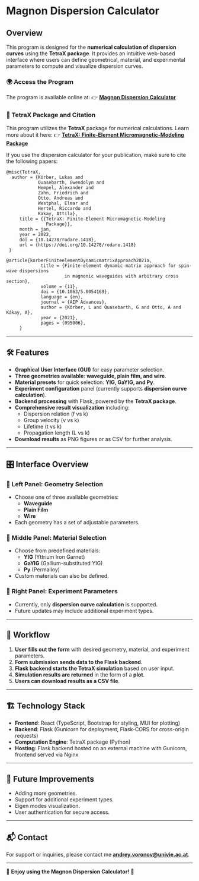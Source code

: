 # Magnon Dispersion Calculator

## Overview

This program is designed for the **numerical calculation of dispersion curves** using the **TetraX package**. It provides an intuitive web-based interface where users can define geometrical, material, and experimental parameters to compute and visualize dispersion curves.

### 🌍 **Access the Program**

The program is available online at:
👉 **[Magnon Dispersion Calculator](https://www.madivie.at/)**

### 🔑 **TetraX Package and Citation**

This program utilizes the **TetraX** package for numerical calculations. Learn more about it here:
👉 **[TetraX: Finite-Element Micromagnetic-Modeling Package](https://www.tetrax.software/)**

If you use the dispersion calculator for your publication, make sure to cite the following papers:

```
@misc{TetraX,
  author = {Körber, Lukas and
            Quasebarth, Gwendolyn and
            Hempel, Alexander and
            Zahn, Friedrich and
            Otto, Andreas and
            Westphal, Elmar and
            Hertel, Riccardo and
            Kakay, Attila},
     title = {{TetraX: Finite-Element Micromagnetic-Modeling
               Package}},
     month = jan,
     year = 2022,
     doi = {10.14278/rodare.1418},
     url = {https://doi.org/10.14278/rodare.1418}
 }

@article{korberFiniteelementDynamicmatrixApproach2021a,
             title = {Finite-element dynamic-matrix approach for spin-wave dispersions
                      in magnonic waveguides with arbitrary cross section},
             volume = {11},
             doi = {10.1063/5.0054169},
             language = {en},
             journal = {AIP Advances},
             author = {Körber, L and Quasebarth, G and Otto, A and Kákay, A},
             year = {2021},
             pages = {095006},
     }
```

---

## 🛠 Features

-   **Graphical User Interface (GUI)** for easy parameter selection.
-   **Three geometries available**: **waveguide, plain film, and wire**.
-   **Material presets** for quick selection: **YIG, GaYIG, and Py**.
-   **Experiment configuration** panel (currently supports **dispersion curve calculation**).
-   **Backend processing** with Flask, powered by the **TetraX package**.
-   **Comprehensive result visualization** including:
    -   Dispersion relation (f vs k)
    -   Group velocity (v vs k)
    -   Lifetime (t vs k)
    -   Propagation length (L vs k)
-   **Download results** as PNG figures or as CSV for further analysis.

---

## 🎛 **Interface Overview**

### 📌 **Left Panel: Geometry Selection**

-   Choose one of three available geometries:
    -   **Waveguide**
    -   **Plain Film**
    -   **Wire**
-   Each geometry has a set of adjustable parameters.

### 📌 **Middle Panel: Material Selection**

-   Choose from predefined materials:
    -   **YIG** (Yttrium Iron Garnet)
    -   **GaYIG** (Gallium-substituted YIG)
    -   **Py** (Permalloy)
-   Custom materials can also be defined.

### 📌 **Right Panel: Experiment Parameters**

-   Currently, only **dispersion curve calculation** is supported.
-   Future updates may include additional experiment types.

---

## 🔄 **Workflow**

1. **User fills out the form** with desired geometry, material, and experiment parameters.
2. **Form submission sends data to the Flask backend**.
3. **Flask backend starts the TetraX simulation** based on user input.
4. **Simulation results are returned** in the form of a **plot**.
5. **Users can download results as a CSV file**.

---

## 🏗 **Technology Stack**

-   **Frontend**: React (TypeScript, Bootstrap for styling, MUI for plotting)
-   **Backend**: Flask (Gunicorn for deployment, Flask-CORS for cross-origin requests)
-   **Computation Engine**: TetraX package (Python)
-   **Hosting**: Flask backend hosted on an external machine with Gunicorn, frontend served via Nginx

---

## 📌 **Future Improvements**

-   Adding more geometries.
-   Support for additional experiment types.
-   Eigen modes visualization.
-   User authentication for secure access.

---

## 📬 **Contact**

For support or inquiries, please contact me **andrey.voronov@univie.ac.at**.

---

🚀 **Enjoy using the Magnon Dispersion Calculator!** 🎉
